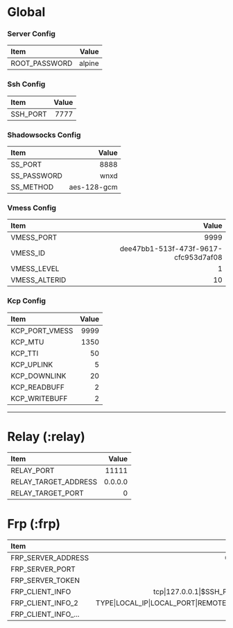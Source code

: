 # Global

### Server Config
| Item                 |                                               Value |
| :------------------- | --------------------------------------------------: |
| ROOT_PASSWORD        |                                              alpine |

### Ssh Config
| Item                 |                                               Value |
| :------------------- | --------------------------------------------------: |
| SSH_PORT             |                                                7777 |

### Shadowsocks Config

| Item                 |                                               Value |
| :------------------- | --------------------------------------------------: |
| SS_PORT              |                                                8888 |
| SS_PASSWORD          |                                                wnxd |
| SS_METHOD            |                                         aes-128-gcm |

### Vmess Config

| Item                 |                                               Value |
| :------------------- | --------------------------------------------------: |
| VMESS_PORT           |                                                9999 |
| VMESS_ID             |    dee47bb1-513f-473f-9617-cfc953d7af08 |
| VMESS_LEVEL          |                                                   1 |
| VMESS_ALTERID        |                                                  10 |

### Kcp Config

| Item                 |                                               Value |
| :------------------- | --------------------------------------------------: |
| KCP_PORT_VMESS       |                                                9999 |
| KCP_MTU              |                                                1350 |
| KCP_TTI              |                                                  50 |
| KCP_UPLINK           |                                                   5 |
| KCP_DOWNLINK         |                                                  20 |
| KCP_READBUFF         |                                                   2 |
| KCP_WRITEBUFF        |                                                   2 |

---
# Relay (:relay)

| Item                 |                                               Value |
| :------------------- | --------------------------------------------------: |
| RELAY_PORT           |                                               11111 |
| RELAY_TARGET_ADDRESS |                                             0.0.0.0 |
| RELAY_TARGET_PORT    |                                                   0 |

# Frp (:frp)

| Item                 |                                               Value |
| :------------------- | --------------------------------------------------: |
| FRP_SERVER_ADDRESS   |                                             0.0.0.0 |
| FRP_SERVER_PORT      |                                                   0 |
| FRP_SERVER_TOKEN     |                                                wnxd |
| FRP_CLIENT_INFO      |            tcp&#x7C;127.0.0.1&#x7C;$SSH_PORT&#x7C;0 |
| FRP_CLIENT_INFO_2    | TYPE&#x7C;LOCAL_IP&#x7C;LOCAL_PORT&#x7C;REMOTE_PORT |
| FRP_CLIENT_INFO_...  |                                                 ... |
